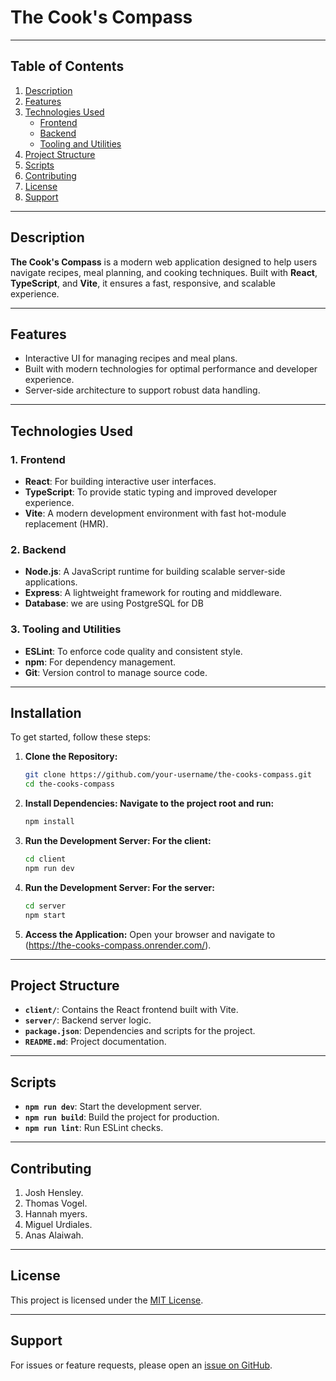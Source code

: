 # The Cook's Compass

----

  ## Table of Contents
1. [Description](#description)
2. [Features](#features)
3. [Technologies Used](#technologies-used)
   - [Frontend](#frontend)
   - [Backend](#backend)
   - [Tooling and Utilities](#tooling-and-utilities)
4. [Project Structure](#project-structure)
5. [Scripts](#scripts)
6. [Contributing](#contributing)
7. [License](#license)
8. [Support](#support)

---

## Description

**The Cook's Compass** is a modern web application designed to help users navigate recipes, meal planning, and cooking techniques. Built with **React**, **TypeScript**, and **Vite**, it ensures a fast, responsive, and scalable experience.


---

## Features

- Interactive UI for managing recipes and meal plans.
- Built with modern technologies for optimal performance and developer experience.
- Server-side architecture to support robust data handling.

---

## Technologies Used

### 1. Frontend
- **React**: For building interactive user interfaces.
- **TypeScript**: To provide static typing and improved developer experience.
- **Vite**: A modern development environment with fast hot-module replacement (HMR).

### 2. Backend
- **Node.js**: A JavaScript runtime for building scalable server-side applications.
- **Express**: A lightweight framework for routing and middleware.
- **Database**: we are using PostgreSQL for DB

### 3. Tooling and Utilities
- **ESLint**: To enforce code quality and consistent style.
- **npm**: For dependency management.
- **Git**: Version control to manage source code.

---

## Installation

To get started, follow these steps:

1. **Clone the Repository:**
   ```bash
   git clone https://github.com/your-username/the-cooks-compass.git
   cd the-cooks-compass
2. **Install Dependencies: Navigate to the project root and run:**
   ```bash
   npm install
3. **Run the Development Server: For the client:**
   ```bash
   cd client
   npm run dev
4. **Run the Development Server: For the server:**
    ```bash
    cd server
    npm start
5. **Access the Application:**
     Open your browser and navigate to (https://the-cooks-compass.onrender.com/).



---
 
## Project Structure

- **`client/`**: Contains the React frontend built with Vite.
- **`server/`**: Backend server logic.
- **`package.json`**: Dependencies and scripts for the project.
- **`README.md`**: Project documentation.

---

## Scripts

- **`npm run dev`**: Start the development server.
- **`npm run build`**: Build the project for production.
- **`npm run lint`**: Run ESLint checks.

---

## Contributing

1. Josh Hensley.
2. Thomas Vogel.
3. Hannah myers.
4. Miguel Urdiales.
5. Anas Alaiwah.

---

## License

This project is licensed under the [MIT License](LICENSE).

---

## Support

For issues or feature requests, please open an [issue on GitHub](https://github.com/josh-hensley/the-cooks-compass.git).



